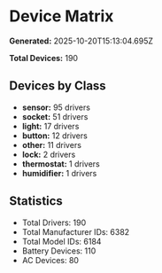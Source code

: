 # Device Matrix

**Generated:** 2025-10-20T15:13:04.695Z

**Total Devices:** 190

## Devices by Class

- **sensor:** 95 drivers
- **socket:** 51 drivers
- **light:** 17 drivers
- **button:** 12 drivers
- **other:** 11 drivers
- **lock:** 2 drivers
- **thermostat:** 1 drivers
- **humidifier:** 1 drivers

## Statistics

- Total Drivers: 190
- Total Manufacturer IDs: 6382
- Total Model IDs: 6184
- Battery Devices: 110
- AC Devices: 80
